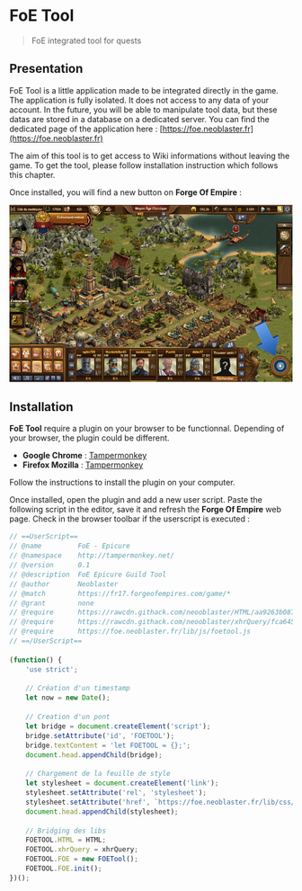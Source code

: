 # FoE Tool

> FoE integrated tool for quests

[FoeToolButton]: lib/img/docs/FoEToolButton.png 


## Presentation

FoE Tool is a little application made to be integrated directly in the game.
The application is fully isolated. It does not access to any data of your account.
In the future, you will be able to manipulate tool data, but these datas are stored
in a database on a dedicated server. You can find the dedicated page
of the application here : [https://foe.neoblaster.fr](https://foe.neoblaster.fr)

The aim of this tool is to get access to Wiki informations without leaving the game.
To get the tool, please follow installation instruction which follows this chapter.

Once installed, you will find a new button on **Forge Of Empire** :

![FoE Tool Button][FoeToolButton]




## Installation

**FoE Tool** require a plugin on your browser to be functionnal.
Depending of your browser, the plugin could be different.

* **Google Chrome** : [Tampermonkey](https://chrome.google.com/webstore/detail/tampermonkey/dhdgffkkebhmkfjojejmpbldmpobfkfo?hl=fr)
* **Firefox Mozilla** : [Tampermonkey](https://addons.mozilla.org/fr/firefox/addon/tampermonkey/)

Follow the instructions to install the plugin on your computer.

Once installed, open the plugin and add a new user script.
Paste the following script in the editor, save it and refresh the **Forge Of Empire**
web page. Check in the browser toolbar if the userscript is executed :

[](#import>lib/js/foe.uscript.gc.tampermonkey.js:js)
````js
// ==UserScript==
// @name         FoE - Epicure
// @namespace    http://tampermonkey.net/
// @version      0.1
// @description  FoE Epicure Guild Tool
// @author       Neoblaster
// @match        https://fr17.forgeofempires.com/game/*
// @grant        none
// @require      https://rawcdn.githack.com/neooblaster/HTML/aa9263b08705a9676416f2ba64b474daa3a62945/release/v1.4.0/HTML.min.js
// @require      https://rawcdn.githack.com/neooblaster/xhrQuery/fca64541aa77d64ba726db83e7fb2dd6fa218e30/releases/v1.4.0/xhrQuery.min.js
// @require      https://foe.neoblaster.fr/lib/js/foetool.js
// ==/UserScript==

(function() {
    'use strict';

    // Création d'un timestamp
    let now = new Date();

    // Creation d'un pont
    let bridge = document.createElement('script');
    bridge.setAttribute('id', 'FOETOOL');
    bridge.textContent = 'let FOETOOL = {};';
    document.head.appendChild(bridge);

    // Chargement de la feuille de style
    let stylesheet = document.createElement('link');
    stylesheet.setAttribute('rel', 'stylesheet');
    stylesheet.setAttribute('href', `https://foe.neoblaster.fr/lib/css/foe.css?${now.getTime()}`);
    document.head.appendChild(stylesheet);

    // Bridging des libs
    FOETOOL.HTML = HTML;
    FOETOOL.xhrQuery = xhrQuery;
    FOETOOL.FOE = new FOETool();
    FOETOOL.FOE.init();
})();
````
[](#import<lib/js/foe.uscript.gc.tampermonkey.js:js)
